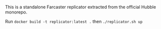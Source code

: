 This is a standalone Farcaster replicator extracted from the official Hubble monorepo.

Run `docker build -t replicator:latest .` then `./replicator.sh up`
